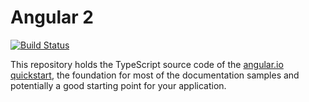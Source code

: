 # Angular 2 
[![Build Status][travis-badge]][travis-badge-url]

This repository holds the TypeScript source code of the [angular.io quickstart](https://angular.io/docs/ts/latest/quickstart.html),
the foundation for most of the documentation samples and potentially a good starting point for your application.

[travis-badge]: https://travis-ci.org/angular/quickstart.svg?branch=master
[travis-badge-url]: https://travis-ci.org/angular/quickstart
